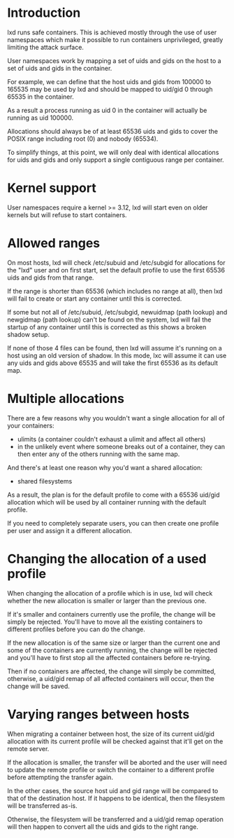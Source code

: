 # Introduction

lxd runs safe containers. This is achieved mostly through the use of
user namespaces which make it possible to run containers unprivileged,
greatly limiting the attack surface.

User namespaces work by mapping a set of uids and gids on the host to a
set of uids and gids in the container.


For example, we can define that the host uids and gids from 100000 to
165535 may be used by lxd and should be mapped to uid/gid 0 through
65535 in the container.

As a result a process running as uid 0 in the container will actually be
running as uid 100000.

Allocations should always be of at least 65536 uids and gids to cover
the POSIX range including root (0) and nobody (65534).


To simplify things, at this point, we will only deal with identical
allocations for uids and gids and only support a single contiguous range
per container.

# Kernel support
User namespaces require a kernel >= 3.12, lxd will start even on older
kernels but will refuse to start containers.

# Allowed ranges
On most hosts, lxd will check /etc/subuid and /etc/subgid for
allocations for the "lxd" user and on first start, set the default
profile to use the first 65536 uids and gids from that range.

If the range is shorter than 65536 (which includes no range at all),
then lxd will fail to create or start any container until this is corrected.

If some but not all of /etc/subuid, /etc/subgid, newuidmap (path lookup)
and newgidmap (path lookup) can't be found on the system, lxd will fail
the startup of any container until this is corrected as this shows a
broken shadow setup.

If none of those 4 files can be found, then lxd will assume it's running
on a host using an old version of shadow. In this mode, lxc will assume
it can use any uids and gids above 65535 and will take the first 65536
as its default map.

# Multiple allocations
There are a few reasons why you wouldn't want a single allocation for
all of your containers:
 * ulimits (a container couldn't exhaust a ulimit and affect all others)
 * in the unlikely event where someone breaks out of a container, they
   can then enter any of the others running with the same map. 

And there's at least one reason why you'd want a shared allocation:
 * shared filesystems

As a result, the plan is for the default profile to come with a 65536
uid/gid allocation which will be used by all container running with the
default profile.

If you need to completely separate users, you can then create one
profile per user and assign it a different allocation.

# Changing the allocation of a used profile
When changing the allocation of a profile which is in use, lxd will
check whether the new allocation is smaller or larger than the previous
one.

If it's smaller and containers currently use the profile, the change
will be simply be rejected.
You'll have to move all the existing containers to different profiles
before you can do the change.

If the new allocation is of the same size or larger than the current one
and some of the containers are currently running, the change will be
rejected and you'll have to first stop all the affected containers
before re-trying.

Then if no containers are affected, the change will simply be committed,
otherwise, a uid/gid remap of all affected containers will occur, then
the change will be saved.

# Varying ranges between hosts
When migrating a container between host, the size of its current uid/gid
allocation with its current profile will be checked against that it'll
get on the remote server.

If the allocation is smaller, the transfer will be aborted and the user
will need to update the remote profile or switch the container to a
different profile before attempting the transfer again.

In the other cases, the source host uid and gid range will be compared
to that of the destination host. If it happens to be identical, then the
filesystem will be transferred as-is.

Otherwise, the filesystem will be transferred and a uid/gid remap
operation will then happen to convert all the uids and gids to the right
range.
